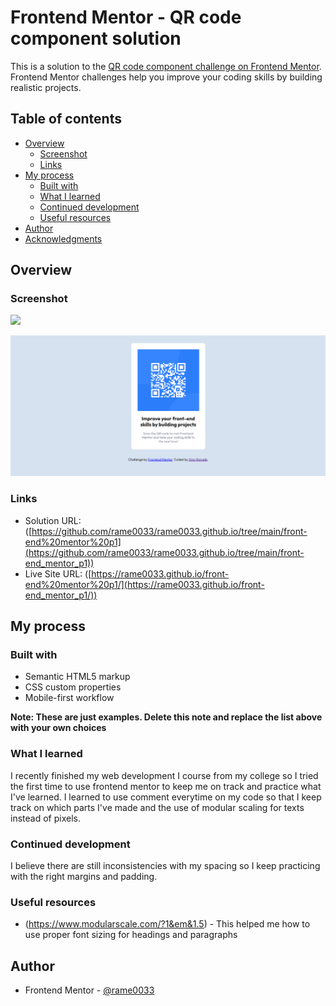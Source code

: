 # Frontend Mentor - QR code component solution

This is a solution to the [QR code component challenge on Frontend Mentor](https://www.frontendmentor.io/challenges/qr-code-component-iux_sIO_H). Frontend Mentor challenges help you improve your coding skills by building realistic projects. 

## Table of contents

- [Overview](#overview)
  - [Screenshot](#screenshot)
  - [Links](#links)
- [My process](#my-process)
  - [Built with](#built-with)
  - [What I learned](#what-i-learned)
  - [Continued development](#continued-development)
  - [Useful resources](#useful-resources)
- [Author](#author)
- [Acknowledgments](#acknowledgments)

## Overview

### Screenshot

![](./screenshot.jpg)

![Alt text](image.png)

### Links

- Solution URL: ([https://github.com/rame0033/rame0033.github.io/tree/main/front-end%20mentor%20p1](https://github.com/rame0033/rame0033.github.io/tree/main/front-end_mentor_p1))
- Live Site URL: ([https://rame0033.github.io/front-end%20mentor%20p1/](https://rame0033.github.io/front-end_mentor_p1/))

## My process

### Built with

- Semantic HTML5 markup
- CSS custom properties
- Mobile-first workflow


**Note: These are just examples. Delete this note and replace the list above with your own choices**

### What I learned

I recently finished my web development I course from my college so I tried the first time to use frontend mentor to keep me on track and practice what I've learned. I learned to use comment everytime on my code so that I keep track on which parts I've made and the use of modular scaling for texts instead of pixels.

### Continued development

I believe there are still inconsistencies with my spacing so I keep practicing with the right margins and padding.

### Useful resources

- (https://www.modularscale.com/?1&em&1.5) - This helped me how to use proper font sizing for headings and paragraphs


## Author


- Frontend Mentor - [@rame0033](https://www.frontendmentor.io/profile/rame0033)



